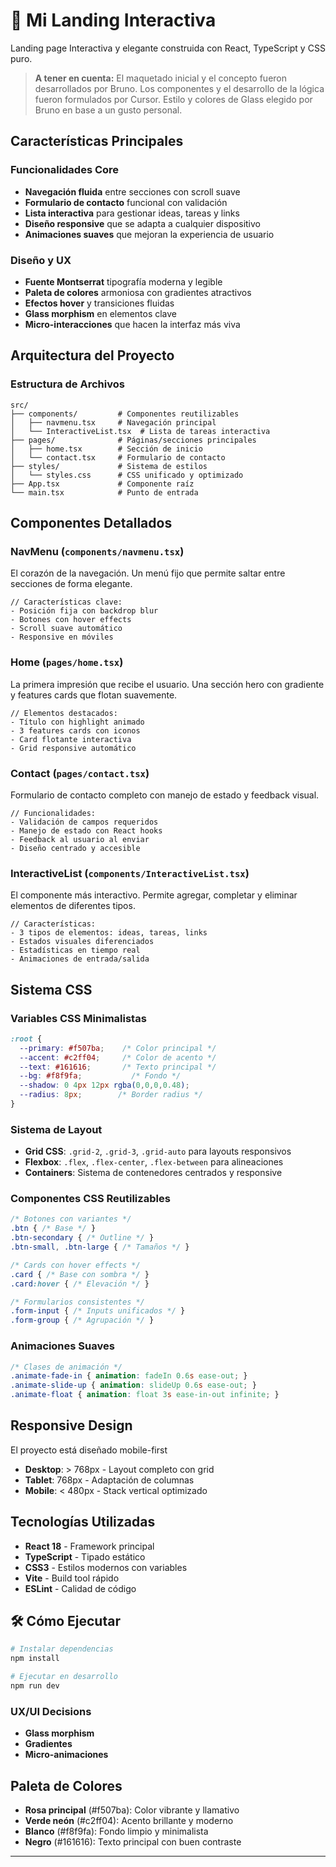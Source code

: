 # 🚀 Mi Landing Interactiva

Landing page Interactiva y elegante construida con React, TypeScript y CSS puro.

> **A tener en cuenta:** El maquetado inicial y el concepto fueron desarrollados por Bruno. Los componentes y el desarrollo de la lógica fueron formulados por Cursor. Estilo y colores de Glass elegido por Bruno en base a un gusto personal. 


##  Características Principales

###  **Funcionalidades Core**
- **Navegación fluida** entre secciones con scroll suave
- **Formulario de contacto** funcional con validación
- **Lista interactiva** para gestionar ideas, tareas y links
- **Diseño responsive** que se adapta a cualquier dispositivo
- **Animaciones suaves** que mejoran la experiencia de usuario

###  **Diseño y UX**
- **Fuente Montserrat** tipografía moderna y legible
- **Paleta de colores** armoniosa con gradientes atractivos
- **Efectos hover** y transiciones fluidas
- **Glass morphism** en elementos clave
- **Micro-interacciones** que hacen la interfaz más viva

## Arquitectura del Proyecto

### **Estructura de Archivos**
```
src/
├── components/         # Componentes reutilizables
│   ├── navmenu.tsx     # Navegación principal
│   └── InteractiveList.tsx  # Lista de tareas interactiva
├── pages/              # Páginas/secciones principales
│   ├── home.tsx        # Sección de inicio
│   └── contact.tsx     # Formulario de contacto
├── styles/             # Sistema de estilos
│   └── styles.css      # CSS unificado y optimizado
├── App.tsx             # Componente raíz
└── main.tsx            # Punto de entrada
```

##  Componentes Detallados

### **NavMenu** (`components/navmenu.tsx`)
El corazón de la navegación. Un menú fijo que permite saltar entre secciones de forma elegante.

```tsx
// Características clave:
- Posición fija con backdrop blur
- Botones con hover effects
- Scroll suave automático
- Responsive en móviles
```

### **Home** (`pages/home.tsx`)
La primera impresión que recibe el usuario. Una sección hero con gradiente y features cards que flotan suavemente.

```tsx
// Elementos destacados:
- Título con highlight animado
- 3 features cards con iconos
- Card flotante interactiva
- Grid responsive automático
```

### **Contact** (`pages/contact.tsx`)
Formulario de contacto completo con manejo de estado y feedback visual.

```tsx
// Funcionalidades:
- Validación de campos requeridos
- Manejo de estado con React hooks
- Feedback al usuario al enviar
- Diseño centrado y accesible
```

### **InteractiveList** (`components/InteractiveList.tsx`)
El componente más interactivo. Permite agregar, completar y eliminar elementos de diferentes tipos.

```tsx
// Características:
- 3 tipos de elementos: ideas, tareas, links
- Estados visuales diferenciados
- Estadísticas en tiempo real
- Animaciones de entrada/salida
```

##  Sistema CSS 
### **Variables CSS Minimalistas**
```css
:root {
  --primary: #f507ba;    /* Color principal */
  --accent: #c2ff04;     /* Color de acento */
  --text: #161616;       /* Texto principal */
  --bg: #f8f9fa;           /* Fondo */
  --shadow: 0 4px 12px rgba(0,0,0,0.48);
  --radius: 8px;        /* Border radius */
}
```
### **Sistema de Layout**
- **Grid CSS**: `.grid-2`, `.grid-3`, `.grid-auto` para layouts responsivos
- **Flexbox**: `.flex`, `.flex-center`, `.flex-between` para alineaciones
- **Containers**: Sistema de contenedores centrados y responsive

### **Componentes CSS Reutilizables**
```css
/* Botones con variantes */
.btn { /* Base */ }
.btn-secondary { /* Outline */ }
.btn-small, .btn-large { /* Tamaños */ }

/* Cards con hover effects */
.card { /* Base con sombra */ }
.card:hover { /* Elevación */ }

/* Formularios consistentes */
.form-input { /* Inputs unificados */ }
.form-group { /* Agrupación */ }
```

### **Animaciones Suaves**
```css
/* Clases de animación */
.animate-fade-in { animation: fadeIn 0.6s ease-out; }
.animate-slide-up { animation: slideUp 0.6s ease-out; }
.animate-float { animation: float 3s ease-in-out infinite; }
```

## Responsive Design

El proyecto está diseñado mobile-first

- **Desktop**: > 768px - Layout completo con grid
- **Tablet**: 768px - Adaptación de columnas
- **Mobile**: < 480px - Stack vertical optimizado

## Tecnologías Utilizadas

- **React 18** - Framework principal
- **TypeScript** - Tipado estático
- **CSS3** - Estilos modernos con variables
- **Vite** - Build tool rápido
- **ESLint** - Calidad de código



## 🛠️ Cómo Ejecutar

```bash
# Instalar dependencias
npm install

# Ejecutar en desarrollo
npm run dev

```
### **UX/UI Decisions**
- **Glass morphism**
- **Gradientes**
- **Micro-animaciones**

## Paleta de Colores

- **Rosa principal** (#f507ba): Color vibrante y llamativo
- **Verde neón** (#c2ff04): Acento brillante y moderno  
- **Blanco** (#f8f9fa): Fondo limpio y minimalista
- **Negro** (#161616): Texto principal con buen contraste

---
